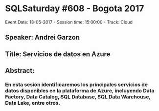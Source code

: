 # SQLSaturday #608 - Bogota 2017
Event Date: 13-05-2017 - Session time: 15:00:00 - Track: Cloud
## Speaker: Andrei Garzon
## Title: Servicios de datos en Azure
## Abstract:
### En esta sesión identificaremos los principales servicios de datos disponibles en la plataforma de Azure, incluyendo Data Factory, Data Catalog, SQL Database, SQL Data Warehouse, Data Lake, entre otros.
